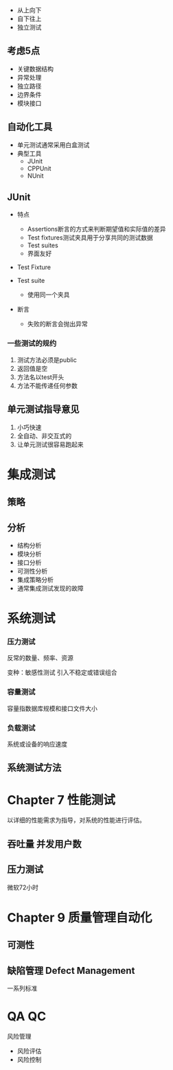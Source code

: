 * 从上向下
* 自下往上
* 独立测试

## 考虑5点
* 关键数据结构
* 异常处理
* 独立路径
* 边界条件
* 模块接口

## 自动化工具
* 单元测试通常采用白盒测试
* 典型工具
    * JUnit
    * CPPUnit
    * NUnit
  
## JUnit
* 特点
    * Assertions断言的方式来判断期望值和实际值的差异
    * Test fixtures测试夹具用于分享共同的测试数据
    * Test suites
    * 界面友好

* Test Fixture
* Test suite
    * 使用同一个夹具



* 断言
    * 失败的断言会抛出异常

### 一些测试的规约
1. 测试方法必须是public
2. 返回值是空
3. 方法名以test开头
4. 方法不能传递任何参数

## 单元测试指导意见
1. 小巧快速
2. 全自动、非交互式的
3. 让单元测试很容易跑起来

# 集成测试
## 策略
## 分析
* 结构分析
* 模块分析
* 接口分析
* 可测性分析
* 集成策略分析
* 通常集成测试发现的故障
# 系统测试
### 压力测试
反常的数量、频率、资源

变种：敏感性测试
    引入不稳定或错误组合
### 容量测试
容量指数据库规模和接口文件大小
### 负载测试
系统或设备的响应速度

## 系统测试方法

# Chapter 7 性能测试
以详细的性能需求为指导，对系统的性能进行评估。

## 吞吐量 并发用户数

## 压力测试
微软72小时

# Chapter 9 质量管理自动化
## 可测性
## 缺陷管理 Defect Management
一系列标准

# QA QC
风险管理
* 风险评估
* 风险控制